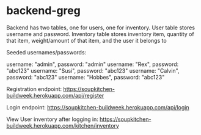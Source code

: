 # backend-greg

Backend has two tables, one for users, one for inventory.  User table 
stores username and password.  Inventory table stores inventory item, 
quantity of that item, weight/amount of that item, and the user
it belongs to

Seeded usernames/passwords: 

username: "admin", password: "admin"
username: "Rex", password: "abc123"
username: "Susi", password: "abc123"
username: "Calvin", password: "abc123"
username: "Hobbes", password: "abc123"

Registration endpoint: https://soupkitchen-buildweek.herokuapp.com/api/register

Login endpoint: https://soupkitchen-buildweek.herokuapp.com/api/login

View User inventory after logging in: https://soupkitchen-buildweek.herokuapp.com/kitchen/inventory
